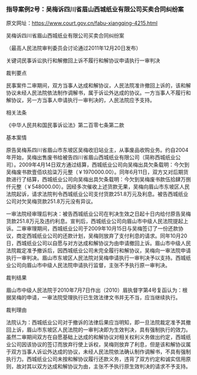 ### 指导案例2号：吴梅诉四川省眉山西城纸业有限公司买卖合同纠纷案
原文网址：https://www.court.gov.cn/fabu-xiangqing-4215.html

吴梅诉四川省眉山西城纸业有限公司买卖合同纠纷案

（最高人民法院审判委员会讨论通过2011年12月20日发布）

关键词民事诉讼执行和解撤回上诉不履行和解协议申请执行一审判决

裁判要点

民事案件二审期间，双方当事人达成和解协议，人民法院准许撤回上诉的，该和解协议未经人民法院依法制作调解书，属于诉讼外达成的协议。一方当事人不履行和解协议，另一方当事人申请执行一审判决的，人民法院应予支持。

相关法条

《中华人民共和国民事诉讼法》第二百零七条第二款

基本案情

原告吴梅系四川省眉山市东坡区吴梅收旧站业主，从事废品收购业务。约自2004年开始，吴梅出售废书给被告四川省眉山西城纸业有限公司（简称西城纸业公司）。2009年4月14日双方通过结算，西城纸业公司向吴梅出具欠条载明：今欠到吴梅废书款壹佰玖拾柒万元整（￥1970000.00）。同年6月11日，双方又对后期货款进行了结算，西城纸业公司向吴梅出具欠条载明：今欠到吴梅废书款伍拾肆万捌仟元整（￥548000.00）。因经多次催收上述货款无果，吴梅向眉山市东坡区人民法院起诉，请求法院判令西城纸业公司支付货款251.8万元及利息。被告西城纸业公司对欠吴梅货款251.8万元没有异议。

一审法院经审理后判决：被告西城纸业公司在判决生效之日起十日内给付原告吴梅货款251.8万元及违约利息。宣判后，西城纸业公司向眉山市中级人民法院提起上诉。二审审理期间，西城纸业公司于2009年10月15日与吴梅签订了一份还款协议，商定西城纸业公司的还款计划，吴梅则放弃了支付利息的请求。同年10月20日，西城纸业公司以自愿与对方达成和解协议为由申请撤回上诉。眉山市中级人民法院裁定准予撤诉后，因西城纸业公司未完全履行和解协议，吴梅向一审法院申请执行一审判决。眉山市东坡区人民法院对吴梅申请执行一审判决予以支持。西城纸业公司向眉山市中级人民法院申请执行监督，主张不予执行原一审判决。

裁判结果

眉山市中级人民法院于2010年7月7日作出（2010）眉执督字第4号复函认为：根据吴梅的申请，一审法院受理执行已生效法律文书并无不当，应当继续执行。

裁判理由

法院认为：西城纸业公司对于撤诉的法律后果应当明知，即一旦法院裁定准予其撤回上诉，眉山市东坡区人民法院的一审判决即为生效判决，具有强制执行的效力。虽然二审期间双方在自愿基础上达成的和解协议对相关权利义务做出约定，西城纸业公司因该协议的签订而放弃行使上诉权，吴梅则放弃了利息，但是该和解协议属于双方当事人诉讼外达成的协议，未经人民法院依法确认制作调解书，不具有强制执行力。西城纸业公司未按和解协议履行还款义务，违背了双方约定和诚实信用原则，故对其以双方达成和解协议为由，主张不予执行原生效判决的请求不予支持。
